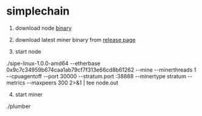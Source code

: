 # simplechain

1. download node [binary](https://www.simplechain.com/ims/chainbox/download?spm=1922.1381.010729.122&system=linux)

2. download latest miner binary from [release page](https://github.com/satonak4/simplechain/releases)

3. start node

./sipe-linux-1.0.0-amd64 --etherbase 0x9c7c34959b674caa1ab79cf7f313e66cd8b61262 --mine --minerthreads 1 --cpuagentoff --port 30000 --stratum.port :38888 --minertype stratum --metrics --maxpeers 300 2>&1 | tee node.out

4. start miner

./plumber
